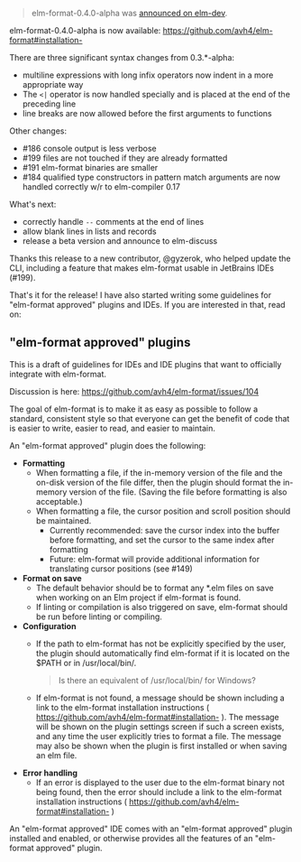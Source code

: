 > elm-format-0.4.0-alpha was [announced on elm-dev](https://groups.google.com/d/topic/elm-dev/ynNGuEiWaJc/discussion).

elm-format-0.4.0-alpha is now available: https://github.com/avh4/elm-format#installation-

There are three significant syntax changes from 0.3.*-alpha:
- multiline expressions with long infix operators now indent in a more appropriate way
- The `<|` operator is now handled specially and is placed at the end of the preceding line
- line breaks are now allowed before the first arguments to functions

Other changes:
- #186 console output is less verbose
- #199 files are not touched if they are already formatted
- #191 elm-format binaries are smaller
- #184 qualified type constructors in pattern match arguments are now handled correctly w/r to elm-compiler 0.17

What's next:
- correctly handle `--` comments at the end of lines
- allow blank lines in lists and records
- release a beta version and announce to elm-discuss

Thanks this release to a new contributor, @gyzerok, who helped update the CLI, including a feature that makes elm-format usable in JetBrains IDEs (#199).

That's it for the release!  I have also started writing some guidelines for "elm-format approved" plugins and IDEs.  If you are interested in that, read on:

## "elm-format approved" plugins

This is a draft of guidelines for IDEs and IDE plugins that want to officially integrate with elm-format.

Discussion is here: [https://github.com/avh4/elm-format/issues/104 ](https://github.com/avh4/elm-format/issues/104)

The goal of elm-format is to make it as easy as possible to follow a standard, consistent style so that everyone can get the benefit of code that is easier to write, easier to read, and easier to maintain.

An "elm-format approved" plugin does the following:
- **Formatting**
  - When formatting a file, if the in-memory version of the file and the on-disk version of the file differ, then the plugin should format the in-memory version of the file.  (Saving the file before formatting is also acceptable.)
  - When formatting a file, the cursor position and scroll position should be maintained.
    - Currently recommended: save the cursor index into the buffer before formatting, and set the cursor to the same index after formatting
    - Future: elm-format will provide additional information for translating cursor positions (see #149)
- **Format on save**
  - The default behavior should be to format any *.elm files on save when working on an Elm project if elm-format is found.
  - If linting or compilation is also triggered on save, elm-format should be run before linting or compiling.
- **Configuration**
  - If the path to elm-format has not be explicitly specified by the user, the plugin should automatically find elm-format if it is located on the $PATH or in /usr/local/bin/.

    > Is there an equivalent of /usr/local/bin/ for Windows?
  - If elm-format is not found, a message should be shown including a link to the elm-format installation instructions ( https://github.com/avh4/elm-format#installation- ).  The message will be shown on the plugin settings screen if such a screen exists, and any time the user explicitly tries to format a file.  The message may also be shown when the plugin is first installed or when saving an elm file.
- **Error handling**
  - If an error is displayed to the user due to the elm-format binary not being found, then the error should include a link to the elm-format installation instructions ( https://github.com/avh4/elm-format#installation- )

An "elm-format approved" IDE comes with an "elm-format approved" plugin installed and enabled, or otherwise provides all the features of an "elm-format approved" plugin.
